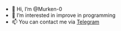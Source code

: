 - 👋 Hi, I’m @Murken-0
- 👀 I’m interested in improve in programming 
- 📫 You can contact me via [Telegram](https://t.me/muraviev_v)
